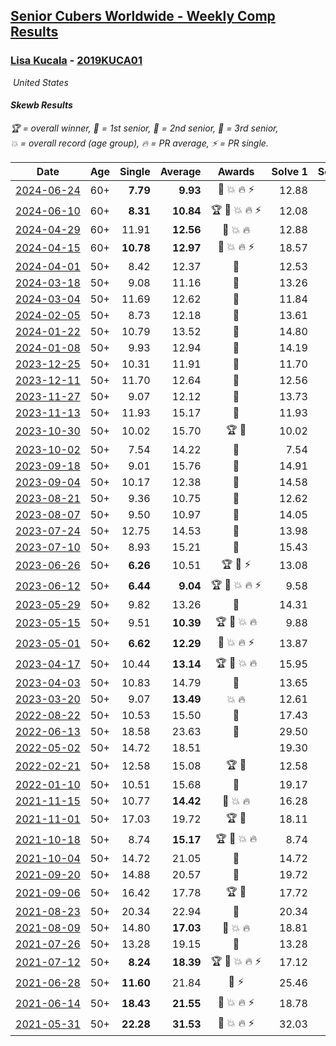 <style>table {white-space: nowrap;}</style>
<link rel="stylesheet" type="text/css" href="/scw-comp/css/flags.css" />

## [Senior Cubers Worldwide - Weekly Comp Results](/scw-comp/results/)
### [Lisa Kucala](README.md) - [2019KUCA01](https://www.worldcubeassociation.org/persons/2019KUCA01?event=skewb)

<i class="flag flag-US" />&nbsp;United States

#### Skewb Results

<span style="white-space: nowrap;">🏆 = overall winner</span>, <span style="white-space: nowrap;">🥇 = 1st senior</span>, <span style="white-space: nowrap;">🥈 = 2nd senior</span>, <span style="white-space: nowrap;">🥉 = 3rd senior</span>, <span style="white-space: nowrap;">💥 = overall record (age group)</span>, <span style="white-space: nowrap;">🔥 = PR average</span>, <span style="white-space: nowrap;">⚡ = PR single</span>.

| Date | Age | Single | Average | Awards | Solve 1 | Solve 2 | Solve 3 | Solve 4 | Solve 5 | Video |
| :--: | :--: | --: | --: | :--: | --: | --: | --: | --: | --: | :-- |
| [2024-06-24](../../results/2024-06-24/skewb.md) | 60+ | **7.79** | **9.93** | 🥉 💥 🔥 ⚡ | 12.88 | 8.04 | 11.35 | 10.40 | **7.79** | [Desktop](https://www.facebook.com/events/1211259256891949/permalink/1219518842732657) / [Mobile](https://m.facebook.com/events/1211259256891949?view=permalink&id=1219518842732657) |
| [2024-06-10](../../results/2024-06-10/skewb.md) | 60+ | **8.31** | **10.84** | 🏆 🥇 💥 🔥 ⚡ | 12.08 | 10.17 | 11.59 | 10.75 | **8.31** | [Desktop](https://www.facebook.com/events/814120963986407/permalink/822403803158123) / [Mobile](https://m.facebook.com/events/814120963986407?view=permalink&id=822403803158123) |
| [2024-04-29](../../results/2024-04-29/skewb.md) | 60+ | 11.91 | **12.56** | 🥈 💥 🔥 | 12.88 | 11.91 | 12.86 | 12.77 | 12.06 | [Desktop](https://www.facebook.com/events/1658891934647799/permalink/1667549407115385) / [Mobile](https://m.facebook.com/events/1658891934647799?view=permalink&id=1667549407115385) |
| [2024-04-15](../../results/2024-04-15/skewb.md) | 60+ | **10.78** | **12.97** | 🥈 💥 🔥 ⚡ | 18.57 | 11.94 | **10.78** | 13.84 | 13.12 | [Desktop](https://www.facebook.com/events/752364543677924/permalink/759083973005981) / [Mobile](https://m.facebook.com/events/752364543677924?view=permalink&id=759083973005981) |
| [2024-04-01](../../results/2024-04-01/skewb.md) | 50+ | 8.42 | 12.37 | 🥈 | 12.53 | 8.42 | 11.23 | 17.03 | 13.36 | [Desktop](https://www.facebook.com/events/405769728858313/permalink/414147888020497) / [Mobile](https://m.facebook.com/events/405769728858313?view=permalink&id=414147888020497) |
| [2024-03-18](../../results/2024-03-18/skewb.md) | 50+ | 9.08 | 11.16 | 🥈 | 13.26 | 10.76 | 11.73 | 10.99 | 9.08 | [Desktop](https://www.facebook.com/events/424084876660275/permalink/431965589205537) / [Mobile](https://m.facebook.com/events/424084876660275?view=permalink&id=431965589205537) |
| [2024-03-04](../../results/2024-03-04/skewb.md) | 50+ | 11.69 | 12.62 | 🥈 | 11.84 | 11.71 | 11.69 | 15.49 | 14.31 | [Desktop](https://www.facebook.com/events/424128753424901/permalink/430174066153703) / [Mobile](https://m.facebook.com/events/424128753424901?view=permalink&id=430174066153703) |
| [2024-02-05](../../results/2024-02-05/skewb.md) | 50+ | 8.73 | 12.18 | 🥉 | 13.61 | 11.35 | 8.73 | 18.56 | 11.59 | [Desktop](https://www.facebook.com/events/224940820608552/permalink/232504983185469) / [Mobile](https://m.facebook.com/events/224940820608552?view=permalink&id=232504983185469) |
| [2024-01-22](../../results/2024-01-22/skewb.md) | 50+ | 10.79 | 13.52 | 🥈 | 14.80 | 13.84 | 15.36 | 11.92 | 10.79 | [Desktop](https://www.facebook.com/events/919142036315696/permalink/927776688785564) / [Mobile](https://m.facebook.com/events/919142036315696?view=permalink&id=927776688785564) |
| [2024-01-08](../../results/2024-01-08/skewb.md) | 50+ | 9.93 | 12.94 | 🥈 | 14.19 | 9.93 | 11.23 | 14.19 | 13.39 | [Desktop](https://www.facebook.com/events/400079779140864/permalink/407064058442436) / [Mobile](https://m.facebook.com/events/400079779140864?view=permalink&id=407064058442436) |
| [2023-12-25](../../results/2023-12-25/skewb.md) | 50+ | 10.31 | 11.91 | 🥈 | 11.70 | 14.69 | 13.60 | 10.31 | 10.43 | [Desktop](https://www.facebook.com/events/737938394503175/permalink/745081067122241) / [Mobile](https://m.facebook.com/events/737938394503175?view=permalink&id=745081067122241) |
| [2023-12-11](../../results/2023-12-11/skewb.md) | 50+ | 11.70 | 12.64 | 🥈 | 12.56 | 11.92 | 13.45 | 11.70 | 18.69 | [Desktop](https://www.facebook.com/events/256225627472117/permalink/264405673320779) / [Mobile](https://m.facebook.com/events/256225627472117?view=permalink&id=264405673320779) |
| [2023-11-27](../../results/2023-11-27/skewb.md) | 50+ | 9.07 | 12.12 | 🥈 | 13.73 | 10.55 | 13.60 | 9.07 | 12.20 | [Desktop](https://www.facebook.com/events/872715707643227/permalink/880035703577894) / [Mobile](https://m.facebook.com/events/872715707643227?view=permalink&id=880035703577894) |
| [2023-11-13](../../results/2023-11-13/skewb.md) | 50+ | 11.93 | 15.17 | 🥈 | 11.93 | 15.60 | 16.06 | 13.84 | 17.14 | [Desktop](https://www.facebook.com/events/1003569957614479/permalink/1010662693571872) / [Mobile](https://m.facebook.com/events/1003569957614479?view=permalink&id=1010662693571872) |
| [2023-10-30](../../results/2023-10-30/skewb.md) | 50+ | 10.02 | 15.70 | 🏆 🥇 | 10.02 | 12.81 | 20.83 | 19.27 | 15.01 | [Desktop](https://www.facebook.com/events/690958203130039/permalink/697866492439210) / [Mobile](https://m.facebook.com/events/690958203130039?view=permalink&id=697866492439210) |
| [2023-10-02](../../results/2023-10-02/skewb.md) | 50+ | 7.54 | 14.22 | 🥈 | 7.54 | 14.87 | 14.42 | 13.36 | 14.91 | [Desktop](https://www.facebook.com/events/1174919303425786/permalink/1182621249322258) / [Mobile](https://m.facebook.com/events/1174919303425786?view=permalink&id=1182621249322258) |
| [2023-09-18](../../results/2023-09-18/skewb.md) | 50+ | 9.01 | 15.76 | 🥈 | 14.91 | 9.01 | 16.76 | 17.76 | 15.62 | [Desktop](https://www.facebook.com/events/1513433686174189/permalink/1519634322220792) / [Mobile](https://m.facebook.com/events/1513433686174189?view=permalink&id=1519634322220792) |
| [2023-09-04](../../results/2023-09-04/skewb.md) | 50+ | 10.17 | 12.38 | 🥈 | 14.58 | 33.46 | 11.58 | 10.99 | 10.17 | [Desktop](https://www.facebook.com/events/2641073766048109/permalink/2651135488375270) / [Mobile](https://m.facebook.com/events/2641073766048109?view=permalink&id=2651135488375270) |
| [2023-08-21](../../results/2023-08-21/skewb.md) | 50+ | 9.36 | 10.75 | 🥈 | 12.62 | 9.36 | 10.05 | 9.59 | 13.71 | [Desktop](https://www.facebook.com/events/1221531751824966/permalink/1227174651260676) / [Mobile](https://m.facebook.com/events/1221531751824966?view=permalink&id=1227174651260676) |
| [2023-08-07](../../results/2023-08-07/skewb.md) | 50+ | 9.50 | 10.97 | 🥈 | 14.05 | 9.50 | 11.96 | 9.59 | 11.37 | [Desktop](https://www.facebook.com/events/666756165039562/permalink/668462074868971) / [Mobile](https://m.facebook.com/events/666756165039562?view=permalink&id=668462074868971) |
| [2023-07-24](../../results/2023-07-24/skewb.md) | 50+ | 12.75 | 14.53 | 🥈 | 13.98 | 17.66 | 16.64 | 12.96 | 12.75 | [Desktop](https://www.facebook.com/events/806030584473421/permalink/812637233812756) / [Mobile](https://m.facebook.com/events/806030584473421?view=permalink&id=812637233812756) |
| [2023-07-10](../../results/2023-07-10/skewb.md) | 50+ | 8.93 | 15.21 | 🥉 | 15.43 | 8.93 | 19.98 | 16.75 | 13.44 | [Desktop](https://www.facebook.com/events/290406996735190/permalink/295858892856667) / [Mobile](https://m.facebook.com/events/290406996735190?view=permalink&id=295858892856667) |
| [2023-06-26](../../results/2023-06-26/skewb.md) | 50+ | **6.26** | 10.51 | 🏆 🥇 ⚡ | 13.08 | 7.39 | **6.26** | 11.05 | 16.23 | [Desktop](https://www.facebook.com/events/310574547970581/permalink/317045367323499) / [Mobile](https://m.facebook.com/events/310574547970581?view=permalink&id=317045367323499) |
| [2023-06-12](../../results/2023-06-12/skewb.md) | 50+ | **6.44** | **9.04** | 🏆 🥇 💥 🔥 ⚡ | 9.58 | 8.11 | 11.69 | 9.42 | **6.44** | [Desktop](https://www.facebook.com/events/252304080823510/permalink/260332823353969) / [Mobile](https://m.facebook.com/events/252304080823510?view=permalink&id=260332823353969) |
| [2023-05-29](../../results/2023-05-29/skewb.md) | 50+ | 9.82 | 13.26 | 🥉 | 14.31 | 16.54 | 9.82 | 14.02 | 11.45 | [Desktop](https://www.facebook.com/events/3552780501633678/permalink/3561460340765694) / [Mobile](https://m.facebook.com/events/3552780501633678?view=permalink&id=3561460340765694) |
| [2023-05-15](../../results/2023-05-15/skewb.md) | 50+ | 9.51 | **10.39** | 🏆 🥇 💥 🔥 | 9.88 | 9.51 | 9.61 | 17.86 | 11.68 | [Desktop](https://www.facebook.com/events/128088546941599/permalink/138639652553155) / [Mobile](https://m.facebook.com/events/128088546941599?view=permalink&id=138639652553155) |
| [2023-05-01](../../results/2023-05-01/skewb.md) | 50+ | **6.62** | **12.29** | 🥈 💥 🔥 ⚡ | 13.87 | 17.69 | 12.22 | **6.62** | 10.79 | [Desktop](https://www.facebook.com/events/1407988503335303/permalink/1416361229164697) / [Mobile](https://m.facebook.com/events/1407988503335303?view=permalink&id=1416361229164697) |
| [2023-04-17](../../results/2023-04-17/skewb.md) | 50+ | 10.44 | **13.14** | 🏆 🥇 💥 🔥 | 15.95 | 10.44 | 15.17 | 12.88 | 11.38 | [Desktop](https://www.facebook.com/events/238970528738328/permalink/245883411380373) / [Mobile](https://m.facebook.com/events/238970528738328?view=permalink&id=245883411380373) |
| [2023-04-03](../../results/2023-04-03/skewb.md) | 50+ | 10.83 | 14.79 | 🥈 | 13.65 | 20.21 | 15.85 | 10.83 | 14.87 | [Desktop](https://www.facebook.com/events/610841793891609/permalink/617211333254655) / [Mobile](https://m.facebook.com/events/610841793891609?view=permalink&id=617211333254655) |
| [2023-03-20](../../results/2023-03-20/skewb.md) | 50+ | 9.07 | **13.49** | 💥 🔥 | 12.61 | 13.81 | 9.07 | 14.25 | 14.04 | [Desktop](https://www.facebook.com/events/171663595723883/permalink/180028401554069) / [Mobile](https://m.facebook.com/events/171663595723883?view=permalink&id=180028401554069) |
| [2022-08-22](../../results/2022-08-22/skewb.md) | 50+ | 10.53 | 15.50 | 🥉 | 17.43 | 19.21 | 10.53 | 17.18 | 11.90 | [Desktop](https://www.facebook.com/events/476554570981315/permalink/485033706800068) / [Mobile](https://m.facebook.com/events/476554570981315?view=permalink&id=485033706800068) |
| [2022-06-13](../../results/2022-06-13/skewb.md) | 50+ | 18.58 | 23.63 | 🥉 | 29.50 | 28.91 | 18.58 | 19.58 | 22.39 | [Desktop](https://www.facebook.com/events/1002774037090769/permalink/1011398292895010) / [Mobile](https://m.facebook.com/events/1002774037090769?view=permalink&id=1011398292895010) |
| [2022-05-02](../../results/2022-05-02/skewb.md) | 50+ | 14.72 | 18.51 |  | 19.30 | 18.83 | 14.72 | 17.39 | 20.57 | [Desktop](https://www.facebook.com/events/3199116787026413/permalink/3208176842787074) / [Mobile](https://m.facebook.com/events/3199116787026413?view=permalink&id=3208176842787074) |
| [2022-02-21](../../results/2022-02-21/skewb.md) | 50+ | 12.58 | 15.08 | 🏆 🥇 | 12.58 | 13.68 | 15.35 | 35.94 | 16.21 | [Desktop](https://www.facebook.com/events/283377510532834/permalink/290398023164116) / [Mobile](https://m.facebook.com/events/283377510532834?view=permalink&id=290398023164116) |
| [2022-01-10](../../results/2022-01-10/skewb.md) | 50+ | 10.51 | 15.68 | 🥈 | 19.17 | 10.51 | 12.33 | 15.53 | 26.80 | [Desktop](https://www.facebook.com/events/1071902263370982/permalink/1075632412997967) / [Mobile](https://m.facebook.com/events/1071902263370982?view=permalink&id=1075632412997967) |
| [2021-11-15](../../results/2021-11-15/skewb.md) | 50+ | 10.77 | **14.42** | 🥇 💥 🔥 | 16.28 | 14.27 | 13.49 | 10.77 | 15.49 | [Desktop](https://www.facebook.com/events/914365772539993/permalink/917395888903648) / [Mobile](https://m.facebook.com/events/914365772539993?view=permalink&id=917395888903648) |
| [2021-11-01](../../results/2021-11-01/skewb.md) | 50+ | 17.03 | 19.72 | 🏆 🥇 | 18.11 | 27.98 | 19.22 | 21.84 | 17.03 | [Desktop](https://www.facebook.com/events/337902458133818/permalink/343479387576125) / [Mobile](https://m.facebook.com/events/337902458133818?view=permalink&id=343479387576125) |
| [2021-10-18](../../results/2021-10-18/skewb.md) | 50+ | 8.74 | **15.17** | 🏆 🥇 💥 🔥 | 8.74 | 15.50 | 20.18 | 14.15 | 15.86 | [Desktop](https://www.facebook.com/events/625257752191369/permalink/630965068287304) / [Mobile](https://m.facebook.com/events/625257752191369?view=permalink&id=630965068287304) |
| [2021-10-04](../../results/2021-10-04/skewb.md) | 50+ | 14.72 | 21.05 | 🥈 | 14.72 | 17.85 | 25.00 | 28.52 | 20.30 | [Desktop](https://www.facebook.com/events/1205858816603137/permalink/1212337365955282) / [Mobile](https://m.facebook.com/events/1205858816603137?view=permalink&id=1212337365955282) |
| [2021-09-20](../../results/2021-09-20/skewb.md) | 50+ | 14.88 | 20.57 | 🥉 | 19.72 | 21.45 | 14.88 | 20.55 | 22.40 | [Desktop](https://www.facebook.com/events/374286267681717/permalink/383029573474053) / [Mobile](https://m.facebook.com/events/374286267681717?view=permalink&id=383029573474053) |
| [2021-09-06](../../results/2021-09-06/skewb.md) | 50+ | 16.42 | 17.78 | 🏆 🥇 | 17.72 | 18.42 | 19.91 | 16.42 | 17.20 | [Desktop](https://www.facebook.com/events/369922348122346/permalink/377307760717138) / [Mobile](https://m.facebook.com/events/369922348122346?view=permalink&id=377307760717138) |
| [2021-08-23](../../results/2021-08-23/skewb.md) | 50+ | 20.34 | 22.94 | 🥈 | 20.34 | 23.55 | 21.77 | 23.49 | 27.08 | [Desktop](https://www.facebook.com/events/540950593849891/permalink/548062443138706) / [Mobile](https://m.facebook.com/events/540950593849891?view=permalink&id=548062443138706) |
| [2021-08-09](../../results/2021-08-09/skewb.md) | 50+ | 14.80 | **17.03** | 🥈 💥 🔥 | 18.81 | 15.17 | 14.80 | 17.12 | 27.15 | [Desktop](https://www.facebook.com/events/342027504219422/permalink/347173787038127) / [Mobile](https://m.facebook.com/events/342027504219422?view=permalink&id=347173787038127) |
| [2021-07-26](../../results/2021-07-26/skewb.md) | 50+ | 13.28 | 19.15 | 🥉 | 13.28 | 18.77 | 18.27 | 21.23 | 20.41 | [Desktop](https://www.facebook.com/events/5895704557137692/permalink/5960372354004245) / [Mobile](https://m.facebook.com/events/5895704557137692?view=permalink&id=5960372354004245) |
| [2021-07-12](../../results/2021-07-12/skewb.md) | 50+ | **8.24** | **18.39** | 🏆 🥇 💥 🔥 ⚡ | 17.12 | 22.61 | 18.56 | **8.24** | 19.48 | [Desktop](https://www.facebook.com/events/853178815336395/permalink/860042934649983) / [Mobile](https://m.facebook.com/events/853178815336395?view=permalink&id=860042934649983) |
| [2021-06-28](../../results/2021-06-28/skewb.md) | 50+ | **11.60** | 21.84 | 🥇 ⚡ | 25.46 | 23.80 | **11.60** | 19.29 | 22.43 | [Desktop](https://www.facebook.com/events/2032757193542617/permalink/2039523306199339) / [Mobile](https://m.facebook.com/events/2032757193542617?view=permalink&id=2039523306199339) |
| [2021-06-14](../../results/2021-06-14/skewb.md) | 50+ | **18.43** | **21.55** | 🥈 💥 🔥 ⚡ | 18.78 | 29.42 | 26.11 | 19.77 | **18.43** | [Desktop](https://www.facebook.com/events/154757253369245/permalink/160341779477459) / [Mobile](https://m.facebook.com/events/154757253369245?view=permalink&id=160341779477459) |
| [2021-05-31](../../results/2021-05-31/skewb.md) | 50+ | **22.28** | **31.53** | 🥉 💥 🔥 ⚡ | 32.03 | 30.68 | 34.59 | **22.28** | 31.88 | [Desktop](https://www.facebook.com/events/4232725036784843/permalink/4261766390547374) / [Mobile](https://m.facebook.com/events/4232725036784843?view=permalink&id=4261766390547374) |


<!-- Global site tag (gtag.js) - Google Analytics -->
<script async src="https://www.googletagmanager.com/gtag/js?id=UA-86348435-3"></script>
<script>window.dataLayer = window.dataLayer || []; function gtag() {dataLayer.push(arguments);} gtag('js', new Date()); gtag('config', 'UA-86348435-3');</script>
